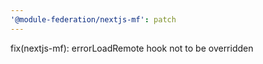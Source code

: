 ```yaml
---
'@module-federation/nextjs-mf': patch
---
```


fix(nextjs-mf): errorLoadRemote hook not to be overridden
